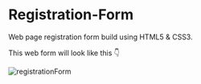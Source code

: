 # Registration-Form

Web page registration form build using HTML5 & CSS3.

This web form will look like this 👇

![registrationForm](https://github.com/mdghufranwarsi/Registration-Form/assets/163352873/9f7b084e-afb7-4699-a995-9da48f3ed16a)
